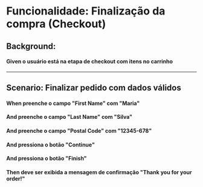 # Funcionalidade: Finalização da compra (Checkout)

## Background:
#### Given o usuário está na etapa de checkout com itens no carrinho

---

## Scenario: Finalizar pedido com dados válidos
#### When preenche o campo "First Name" com "Maria"
#### And preenche o campo "Last Name" com "Silva"
#### And preenche o campo "Postal Code" com "12345-678"
#### And pressiona o botão "Continue"
#### And pressiona o botão "Finish"
#### Then deve ser exibida a mensagem de confirmação "Thank you for your order!"
